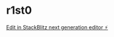 # r1st0

[Edit in StackBlitz next generation editor ⚡️](https://stackblitz.com/~/github.com/FUCKiro/r1st0)